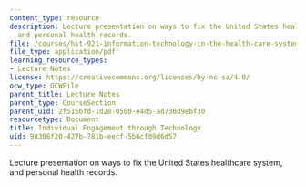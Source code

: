 ```yaml
---
content_type: resource
description: Lecture presentation on ways to fix the United States healthcare system,
  and personal health records.
file: /courses/hst-921-information-technology-in-the-health-care-system-of-the-future-spring-2009/98306f20427b781beecf5b6cf09d6d57_MITHST_921S09_lec04_sands.pdf
file_type: application/pdf
learning_resource_types:
- Lecture Notes
license: https://creativecommons.org/licenses/by-nc-sa/4.0/
ocw_type: OCWFile
parent_title: Lecture Notes
parent_type: CourseSection
parent_uid: 2f515bfd-1d28-0500-e4d5-ad730d9ebf30
resourcetype: Document
title: Individual Engagement through Technology
uid: 98306f20-427b-781b-eecf-5b6cf09d6d57
---
```

Lecture presentation on ways to fix the United States healthcare system, and personal health records.